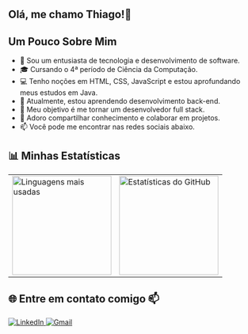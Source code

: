 ## Olá, me chamo Thiago!👋

## Um Pouco Sobre Mim

- 🌟 Sou um entusiasta de tecnologia e desenvolvimento de software.
- 🎓 Cursando o 4ª período de Ciência da Computação.
- 💻 Tenho noções em HTML, CSS, JavaScript e estou aprofundando meus estudos em Java.
- 🌱 Atualmente, estou aprendendo desenvolvimento back-end.
- 🚀 Meu objetivo é me tornar um desenvolvedor full stack.
- 🤝 Adoro compartilhar conhecimento e colaborar em projetos.
- 📫 Você pode me encontrar nas redes sociais abaixo.

## 📊 Minhas Estatísticas

<table>
  <tr>
    <td>
      <img src="https://github-readme-stats.vercel.app/api/top-langs/?username=souzadc486&layout=compact&theme=radical" alt="Linguagens mais usadas" height="200">
    </td>
    <td>
      <img src="https://github-readme-stats.vercel.app/api?username=souzadc486&show_icons=true&theme=radical" alt="Estatísticas do GitHub" height="200">
    </td>
  </tr>
</table>

## 🌐 Entre em contato comigo 📫

<p>
  <a href="https://www.linkedin.com/in/souzadc486/" target="_blank">
    <img src="https://img.shields.io/badge/LinkedIn-0A66C2?style=for-the-badge&logo=linkedin&logoColor=white" alt="LinkedIn">
  </a>
  <a href="mailto:souzadc486@gmail.com" target="_blank">
    <img src="https://img.shields.io/badge/Gmail-D14836?style=for-the-badge&logo=gmail&logoColor=white" alt="Gmail">
  </a>
</p>

